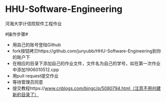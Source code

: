 # HHU-Software-Engineering
河海大学计信院软件工程作业

#操作步骤#
 - 用自己的账号登陆Github
 - fork按钮拷贝https://github.com/junyubb/HHU-Software-Engineering到你的账户下
 - 在相应的目录下添加自己的作业文件，文件名为自己的学号，如在第一次作业中添加1906010512.cpp
 - 用pull request提交作业
 - 等待管理员同意
 - 提交教程https://www.cnblogs.com/bingc/p/5080794.html（注意不用创建新的目录了）
